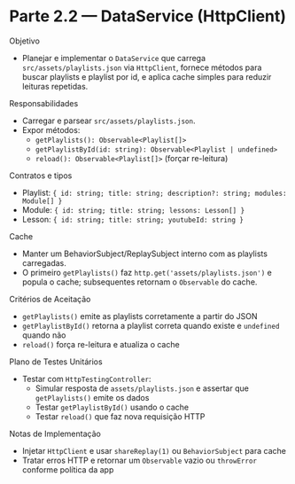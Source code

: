# Parte 2.2 — DataService (HttpClient)

Objetivo
- Planejar e implementar o `DataService` que carrega `src/assets/playlists.json` via `HttpClient`, fornece métodos para buscar playlists e playlist por id, e aplica cache simples para reduzir leituras repetidas.

Responsabilidades
- Carregar e parsear `src/assets/playlists.json`.
- Expor métodos:
  - `getPlaylists(): Observable<Playlist[]>`
  - `getPlaylistById(id: string): Observable<Playlist | undefined>`
  - `reload(): Observable<Playlist[]>` (forçar re-leitura)

Contratos e tipos
- Playlist: `{ id: string; title: string; description?: string; modules: Module[] }`
- Module: `{ id: string; title: string; lessons: Lesson[] }`
- Lesson: `{ id: string; title: string; youtubeId: string }`

Cache
- Manter um BehaviorSubject/ReplaySubject interno com as playlists carregadas.
- O primeiro `getPlaylists()` faz `http.get('assets/playlists.json')` e popula o cache; subsequentes retornam o `Observable` do cache.

Critérios de Aceitação
- `getPlaylists()` emite as playlists corretamente a partir do JSON
- `getPlaylistById()` retorna a playlist correta quando existe e `undefined` quando não
- `reload()` força re-leitura e atualiza o cache

Plano de Testes Unitários
- Testar com `HttpTestingController`:
  - Simular resposta de `assets/playlists.json` e assertar que `getPlaylists()` emite os dados
  - Testar `getPlaylistById()` usando o cache
  - Testar `reload()` que faz nova requisição HTTP

Notas de Implementação
- Injetar `HttpClient` e usar `shareReplay(1)` ou `BehaviorSubject` para cache
- Tratar erros HTTP e retornar um `Observable` vazio ou `throwError` conforme política da app
